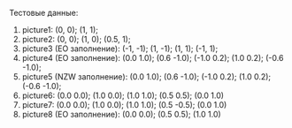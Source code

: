 Тестовые данные:

1. picture1: (0, 0); (1, 1);
1. picture2: (0, 0); (1, 0); (0.5, 1);
1. picture3 (EO заполнение): (-1, -1); (1, -1); (1, 1); (-1, 1);
1. picture4 (EO заполнение): (0.0 1.0); (0.6 -1.0); (-1.0 0.2); (1.0 0.2); (-0.6 -1.0);
1. picture5 (NZW заполнение): (0.0 1.0); (0.6 -1.0); (-1.0 0.2); (1.0 0.2); (-0.6 -1.0);
1. picture6: (0.0 0.0); (1.0 0.0); (1.0 1.0); (0.5 0.5); (0.0 1.0)
1. picture7: (0.0 0.0); (1.0 0.0); (1.0 1.0); (0.5 -0.5); (0.0 1.0)
1. picture8 (EO заполнение): (0.0 0.0); (0.5 0.5); (1.0 1.0)
